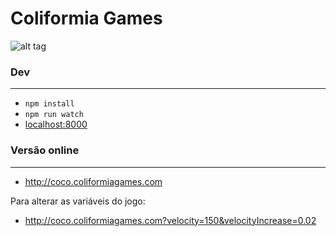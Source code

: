 # Coliformia Games
![alt tag](https://raw.githubusercontent.com/euharrison/coliformia-games/master/assets/sprites/enemies/cocolito.png)

### Dev
----------
* `npm install`
* `npm run watch`
* [localhost:8000](http://localhost:8000)

### Versão online
----------
* http://coco.coliformiagames.com

Para alterar as variáveis do jogo:
* http://coco.coliformiagames.com?velocity=150&velocityIncrease=0.02
